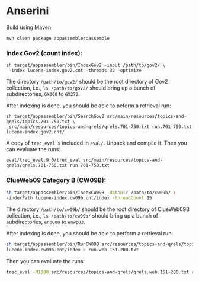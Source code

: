 Anserini
========

Build using Maven:

```
mvn clean package appassembler:assemble
```

### Index Gov2 (count index):

```
sh target/appassembler/bin/IndexGov2 -input /path/to/gov2/ \
 -index lucene-index.gov2.cnt -threads 32 -optimize
```

The directory `/path/to/gov2/` should be the root directory of Gov2 collection, i.e., `ls /path/to/gov2/` should bring up a bunch of subdirectories, `GX000` to `GX272`.

After indexing is done, you should be able to peform a retrieval run:

```
sh target/appassembler/bin/SearchGov2 src/main/resources/topics-and-qrels/topics.701-750.txt \
 src/main/resources/topics-and-qrels/qrels.701-750.txt run.701-750.txt lucene-index.gov2.cnt/
```

A copy of `trec_eval` is included in `eval/`. Unpack and compile it. Then you can evaluate the runs:

```
eval/trec_eval.9.0/trec_eval src/main/resources/topics-and-qrels/qrels.701-750.txt run.701-750.txt
```


### ClueWeb09 Category B (CW09B):

``` sh
sh target/appassembler/bin/IndexCW09B -dataDir /path/to/cw09b/ \
-indexPath lucene-index.cw09b.cnt/index -threadCount 15
```

The directory `/path/to/cw09b/` should be the root directory of ClueWeb09B collection, i.e., `ls /path/to/cw09b/` should bring up a bunch of subdirectories, `en0000` to `enwp03`.

After indexing is done, you should be able to perform a retrieval run:

``` bash
sh target/appassembler/bin/RunCW09B src/resources/topics-and-qrels/topics.web.151-200.txt \
lucene-index.cw09b.cnt/index > run.web.151-200.txt
```

Then you can evaluate the runs:

``` bash
trec_eval -M1000 src/resources/topics-and-qrels/qrels.web.151-200.txt run.web.151-200.txt
```